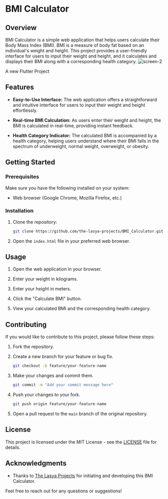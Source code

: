 # BMI Calculator

## Overview

BMI Calculator is a simple web application that helps users calculate their Body Mass Index (BMI). BMI is a measure of body fat based on an individual's weight and height. This project provides a user-friendly interface for users to input their weight and height, and it calculates and displays their BMI along with a corresponding health category.
![screen-2](https://github.com/the-lasya-projects/BMI_Calculator/assets/142709321/72719045-1b9d-4721-99a2-423c63ca30ce)

A new Flutter Project

## Features

- **Easy-to-Use Interface:** The web application offers a straightforward and intuitive interface for users to input their weight and height effortlessly.

- **Real-time BMI Calculation:** As users enter their weight and height, the BMI is calculated in real-time, providing instant feedback.

- **Health Category Indicator:** The calculated BMI is accompanied by a health category, helping users understand where their BMI falls in the spectrum of underweight, normal weight, overweight, or obesity.

## Getting Started

### Prerequisites

Make sure you have the following installed on your system:

- Web browser (Google Chrome, Mozilla Firefox, etc.)

### Installation

1. Clone the repository:

    ```bash
    git clone https://github.com/the-lasya-projects/BMI_Calculator.git
    ```

2. Open the `index.html` file in your preferred web browser.

## Usage

1. Open the web application in your browser.

2. Enter your weight in kilograms.

3. Enter your height in meters.

4. Click the "Calculate BMI" button.

5. View your calculated BMI and the corresponding health category.

## Contributing

If you would like to contribute to this project, please follow these steps:

1. Fork the repository.

2. Create a new branch for your feature or bug fix.

    ```bash
    git checkout -b feature/your-feature-name
    ```

3. Make your changes and commit them.

    ```bash
    git commit -m "Add your commit message here"
    ```

4. Push your changes to your fork.

    ```bash
    git push origin feature/your-feature-name
    ```

5. Open a pull request to the `main` branch of the original repository.

## License

This project is licensed under the MIT License - see the [LICENSE](LICENSE) file for details.

## Acknowledgments

- Thanks to [The Lasya Projects](https://github.com/the-lasya-projects) for initiating and developing this BMI Calculator.

Feel free to reach out for any questions or suggestions!
